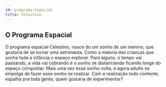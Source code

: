 ```yaml
---
id: programa-espacial
title: Celestino
---
```


## O Programa Espacial

O programa espacial Celestino, nasce do um sonho de um menino, que gostaria de se tornar uma astronauta. Como a maioria das crianças que sonha toda a infância o espaço explorar. Para alguns, o tempo vai passando, a vida vai cobrando e o sonho se distanciando ficando longe do espaço conquistar. Mais uma vez esse sonho volta, e agora adulto se empolga de fazer esse sonho se realizar. Com a realização todo contente, espalha pra toda gente, quem gostaria de experimentar?
